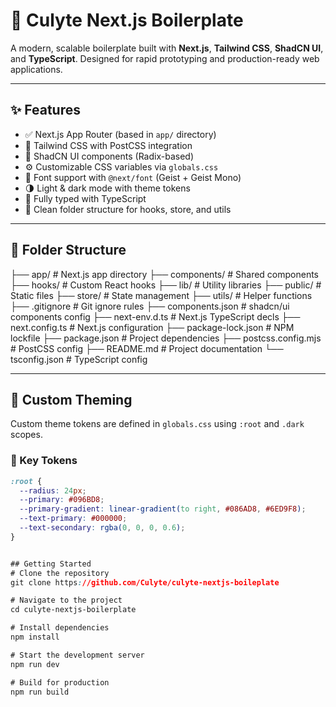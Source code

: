 # 🚀 Culyte Next.js Boilerplate

A modern, scalable boilerplate built with **Next.js**, **Tailwind CSS**, **ShadCN UI**, and **TypeScript**. Designed for rapid prototyping and production-ready web applications.

---

## ✨ Features

- ✅ Next.js App Router (based in `app/` directory)
- 🎨 Tailwind CSS with PostCSS integration
- 🧩 ShadCN UI components (Radix-based)
- ⚙️ Customizable CSS variables via `globals.css`
- 💅 Font support with `@next/font` (Geist + Geist Mono)
- 🌗 Light & dark mode with theme tokens
- 💾 Fully typed with TypeScript
- 🧠 Clean folder structure for hooks, store, and utils

---

## 📁 Folder Structure

├── app/ # Next.js app directory
├── components/ # Shared components
├── hooks/ # Custom React hooks
├── lib/ # Utility libraries
├── public/ # Static files
├── store/ # State management
├── utils/ # Helper functions
├── .gitignore # Git ignore rules
├── components.json # shadcn/ui components config
├── next-env.d.ts # Next.js TypeScript decls
├── next.config.ts # Next.js configuration
├── package-lock.json # NPM lockfile
├── package.json # Project dependencies
├── postcss.config.mjs # PostCSS config
├── README.md # Project documentation
└── tsconfig.json # TypeScript config

---

## 🎨 Custom Theming

Custom theme tokens are defined in `globals.css` using `:root` and `.dark` scopes.

### 🎯 Key Tokens

```css
:root {
  --radius: 24px;
  --primary: #096BD8;
  --primary-gradient: linear-gradient(to right, #086AD8, #6ED9F8);
  --text-primary: #000000;
  --text-secondary: rgba(0, 0, 0, 0.6);
}


## Getting Started
# Clone the repository
git clone https://github.com/Culyte/culyte-nextjs-boileplate

# Navigate to the project
cd culyte-nextjs-boilerplate

# Install dependencies
npm install

# Start the development server
npm run dev

# Build for production
npm run build
```
